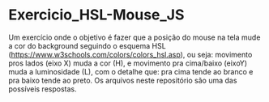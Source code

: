 # Exercicio_HSL-Mouse_JS
Um exercício onde o objetivo é fazer que a posição do mouse na tela mude a cor do background seguindo o esquema HSL (https://www.w3schools.com/colors/colors_hsl.asp), ou seja: movimento pros lados (eixo X) muda a cor (H), e movimento pra cima/baixo (eixoY) muda a luminosidade (L), com o detalhe que: pra cima tende ao branco e pra baixo tende ao preto. Os arquivos neste repositório são uma das possíveis respostas.
